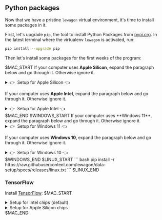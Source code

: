 ## Python packages

Now that we have a pristine `lewagon` virtual environment, it's time to install some packages in it.

First, let's upgrade `pip`, the tool to install Python Packages from [pypi.org](https://pypi.org). In the latest terminal where the virtualenv `lewagon` is activated, run:

```bash
pip install --upgrade pip
```

Then let's install some packages for the first weeks of the program:

$MAC_START
If your computer uses **Apple Silicon**, expand the paragraph below and go through it. Otherwise ignore it.

<details>
  <summary>👉&nbsp;&nbsp;Setup for Apple Silicon 👈</summary>

``` bash
pip install -r https://raw.githubusercontent.com/lewagon/data-setup/specs/releases/apple_silicon.txt
```
</details>

If your computer uses **Apple Intel**, expand the paragraph below and go through it. Otherwise ignore it.

<details>
  <summary>👉&nbsp;&nbsp;Setup for Apple Intel 👈</summary>

``` bash
pip install -r https://raw.githubusercontent.com/lewagon/data-setup/specs/releases/apple_intel.txt
```
</details>
$MAC_END
$WINDOWS_START
If your computer uses **Windows 11**, expand the paragraph below and go through it. Otherwise ignore it.

<details>
  <summary>👉&nbsp;&nbsp;Setup for Windows 11 👈</summary>

``` bash
pip install -r https://raw.githubusercontent.com/lewagon/data-setup/specs/releases/windows_11.txt
```
</details>

If your computer uses **Windows 10**, expand the paragraph below and go through it. Otherwise ignore it.

<details>
  <summary>👉&nbsp;&nbsp;Setup for Windows 10 👈</summary>

``` bash
pip install -r https://raw.githubusercontent.com/lewagon/data-setup/specs/releases/windows_10.txt
```
</details>
$WINDOWS_END
$LINUX_START
``` bash
pip install -r https://raw.githubusercontent.com/lewagon/data-setup/specs/releases/linux.txt
```
$LINUX_END

### TensorFlow

Install [TensorFlow](https://www.tensorflow.org/):
$MAC_START

<details>
    <summary>Setup for Intel chips (default)</summary>
$MAC_END

```bash
pip install -U '<TENSORFLOW_TOP_VERSION>'
```
$MAC_START

</details>

<details>
    <summary>Setup for Apple Silicon chips</summary>

```bash
pip install -U '<APPLE_SILICON_TENSORFLOW_PACKAGES>'
```

</details>
$MAC_END

